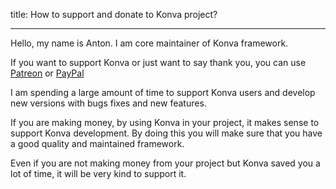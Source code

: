 title: How to support and donate to Konva project?

---


Hello, my name is Anton. I am core maintainer of Konva framework.

If you want to support Konva or just want to say thank you, you can use [Patreon](https://www.patreon.com/lavrton) or [PayPal](https://paypal.me/lavrton)


I am spending a large amount of time to support Konva users and develop new versions with bugs fixes and new features.

If you are making money, by using Konva in your project, it makes sense to support Konva development. By doing this you will make sure that you have a good quality and maintained framework.

Even if you are not making money from your project but Konva saved you a lot of time, it will be very kind to support it.
